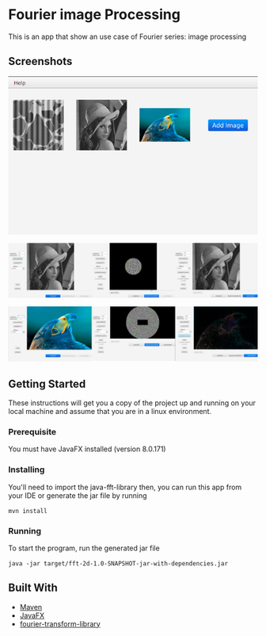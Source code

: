 # Fourier image Processing

This is an app that show an use case of Fourier series: image processing

## Screenshots

![alt text](https://raw.githubusercontent.com/nelson888/fft-image-processing/master/screenshots/sample0.png)

![alt text](https://raw.githubusercontent.com/nelson888/fft-image-processing/master/screenshots/sample1.png)

![alt text](https://raw.githubusercontent.com/nelson888/fft-image-processing/master/screenshots/sample2.png)

## Getting Started

These instructions will get you a copy of the project up and running on your local machine and assume that you are in a linux environment.

### Prerequisite

You must have JavaFX installed (version 8.0.171)

### Installing

You'll need to import the java-fft-library then,
 you can run this app from your IDE or generate the jar file by running
```
mvn install
```

### Running
To start the program, run the generated jar file
```
java -jar target/fft-2d-1.0-SNAPSHOT-jar-with-dependencies.jar
```

## Built With

* [Maven](https://maven.apache.org/)
* [JavaFX](https://gluonhq.com/products/scene-builder/)
* [fourier-transform-library](https://github.com/nelson888/fourier-transform-library)
